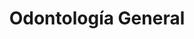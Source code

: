 ---
templateKey: specialties-page
language: es
title: Odontología General
redirects: /en/specialties/general-dentistry/
hero:
  display: true
  type: default
  image: /img/hero-general-dentistry.jpg
  parallax: false
  title: >
    <span class="bebas" style="font-family:Bebas Neue Bold;color:white;font-weight:lighter">Odontología General</span>
  indicator: false
  halfSize: true

procedures:
  display: true
  title: ¡Dele a su Salud el Valor que se Merece!
  procedures:
    - title: Instalaciones
      to: /la-clinica/instalaciones/
      img: /img/procedures-facilities.jpg
    - title: Tecnología
      to: /la-clinica/tecnologia/
      img: /img/procedures-technology.jpg
    - title: Profesionales
      to:  /profesionales/
      img: /img/procedures-professionals.png
---